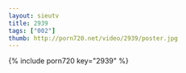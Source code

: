 ```yaml
--- 
layout: sieutv
title: 2939
tags: ["002"]
thumb: http://porn720.net/video/2939/poster.jpg
---
```

{% include porn720 key="2939" %} 
